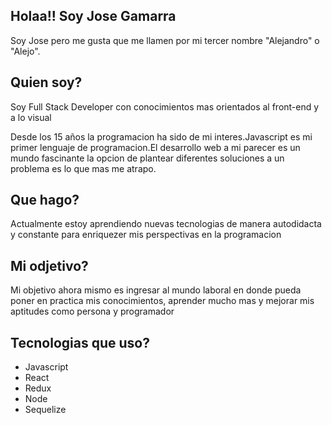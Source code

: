 Holaa!! Soy Jose Gamarra 
-
Soy Jose pero me gusta que me llamen por mi tercer nombre "Alejandro" o "Alejo".

Quien soy?
-
Soy Full Stack Developer con conocimientos mas orientados al front-end y a lo visual

Desde los 15 años la programacion ha sido de mi interes.Javascript es mi primer lenguaje de programacion.El desarrollo web a mi parecer es un mundo fascinante la opcion de plantear diferentes soluciones a un problema es lo que mas me atrapo.

Que hago?
-
Actualmente estoy aprendiendo nuevas tecnologias de manera autodidacta y constante para enriquezer mis perspectivas en la programacion

Mi odjetivo?
-
Mi objetivo ahora mismo es ingresar al mundo laboral en donde pueda poner en practica mis conocimientos, aprender mucho mas y mejorar mis aptitudes como persona y programador

Tecnologias que uso?
-
- Javascript
- React
- Redux
- Node
- Sequelize

